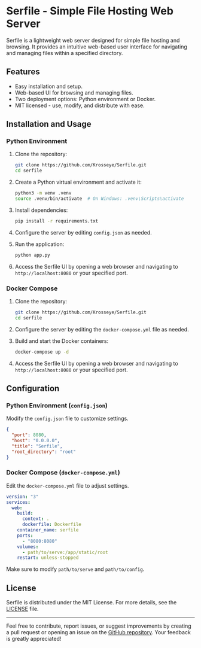 # Serfile - Simple File Hosting Web Server

Serfile is a lightweight web server designed for simple file hosting and browsing. It provides an intuitive web-based user interface for navigating and managing files within a specified directory.

## Features

- Easy installation and setup.
- Web-based UI for browsing and managing files.
- Two deployment options: Python environment or Docker.
- MIT licensed - use, modify, and distribute with ease.

## Installation and Usage

### Python Environment

1. Clone the repository:

   ```bash
   git clone https://github.com/Krosseye/Serfile.git
   cd serfile
   ```

2. Create a Python virtual environment and activate it:

   ```bash
   python3 -m venv .venv
   source .venv/bin/activate  # On Windows: .venv\Scripts\activate
   ```

3. Install dependencies:

   ```bash
   pip install -r requirements.txt
   ```

4. Configure the server by editing `config.json` as needed.
5. Run the application:

   ```bash
   python app.py
   ```

6. Access the Serfile UI by opening a web browser and navigating to `http://localhost:8080` or your specified port.

### Docker Compose

1. Clone the repository:

   ```bash
   git clone https://github.com/Krosseye/Serfile.git
   cd serfile
   ```

2. Configure the server by editing the `docker-compose.yml` file as needed.
3. Build and start the Docker containers:

   ```bash
   docker-compose up -d
   ```

4. Access the Serfile UI by opening a web browser and navigating to `http://localhost:8080` or your specified port.

## Configuration

### Python Environment (`config.json`)

Modify the `config.json` file to customize settings.

```json
{
  "port": 8080,
  "host": "0.0.0.0",
  "title": "Serfile",
  "root_directory": "root"
}
```

### Docker Compose (`docker-compose.yml`)

Edit the `docker-compose.yml` file to adjust settings.

```yaml
version: "3"
services:
  web:
    build:
      context: .
      dockerfile: Dockerfile
    container_name: serfile
    ports:
      - "8080:8080"
    volumes:
      - path/to/serve:/app/static/root
    restart: unless-stopped
```

Make sure to modify `path/to/serve` and `path/to/config`.

## License

Serfile is distributed under the MIT License. For more details, see the [LICENSE](LICENSE) file.

---

Feel free to contribute, report issues, or suggest improvements by creating a pull request or opening an issue on the [GitHub repository](https://github.com/Krosseye/Serfile). Your feedback is greatly appreciated!
